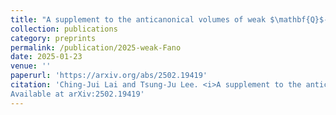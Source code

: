 ```yaml
---
title: "A supplement to the anticanonical volumes of weak $\mathbf{Q}$-Fano threefolds of Picard rank two"
collection: publications
category: preprints
permalink: /publication/2025-weak-Fano
date: 2025-01-23
venue: ''
paperurl: 'https://arxiv.org/abs/2502.19419'
citation: 'Ching-Jui Lai and Tsung-Ju Lee. <i>A supplement to the anticanonical volumes of weak $\mathbf{Q}$-Fano threefolds of Picard rank two</i>. Submitted.
Available at arXiv:2502.19419'
---
```

